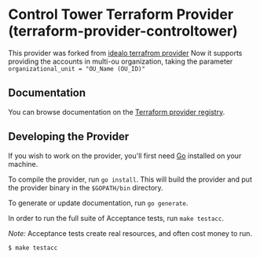 # Control Tower Terraform Provider (terraform-provider-controltower)
This provider was forked from [idealo terrafrom provider](https://github.com/idealo/terraform-provider-controltower)
Now it supports providing the accounts in multi-ou organization, taking the parameter ```organizational_unit = "OU_Name (OU_ID)"```
## Documentation

You can browse documentation on the [Terraform provider registry](https://registry.terraform.io/providers/CLDZE/controltower/latest/docs).

## Developing the Provider

If you wish to work on the provider, you'll first need [Go](http://www.golang.org) installed on your machine.

To compile the provider, run `go install`. This will build the provider and put the provider binary in the `$GOPATH/bin` directory.

To generate or update documentation, run `go generate`.

In order to run the full suite of Acceptance tests, run `make testacc`.

*Note:* Acceptance tests create real resources, and often cost money to run.


```sh
$ make testacc
```
